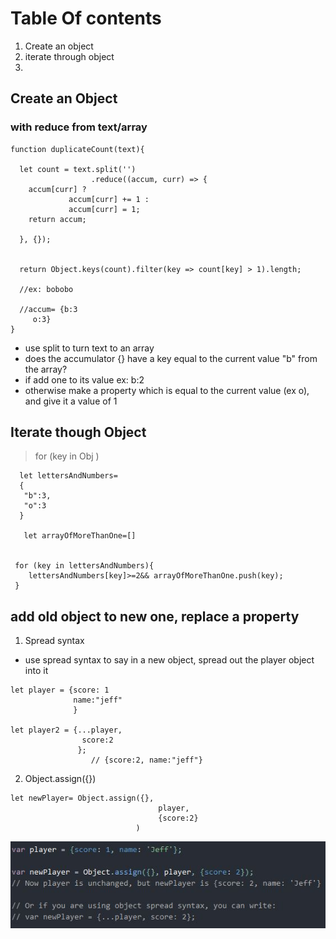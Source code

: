 # Table Of contents

1. Create an object
2. iterate through object
3.

## Create an Object

### with reduce from text/array

```
function duplicateCount(text){

  let count = text.split('')
                  .reduce((accum, curr) => {
    accum[curr] ?
             accum[curr] += 1 :
             accum[curr] = 1;
    return accum;

  }, {});


  return Object.keys(count).filter(key => count[key] > 1).length;

  //ex: bobobo

  //accum= {b:3
     o:3}
}

```

- use split to turn text to an array
- does the accumulator {} have a key equal to the current value "b" from the array?
- if add one to its value ex: b:2
- otherwise make a property which is equal to the current value (ex o), and give it a value of 1

## Iterate though Object

> for (key in Obj )

```
  let lettersAndNumbers=
  {
   "b":3,
   "o":3
  }

   let arrayOfMoreThanOne=[]


 for (key in lettersAndNumbers){
    lettersAndNumbers[key]>=2&& arrayOfMoreThanOne.push(key);
 }
```

## add old object to new one, replace a property

1. Spread syntax

- use spread syntax to say in a new object, spread out the player object into it

```
let player = {score: 1
              name:"jeff"
              }

let player2 = {...player,
                score:2
               };
                  // {score:2, name:"jeff"}
```

2. Object.assign({})

```
let newPlayer= Object.assign({},
                                 player,
                                 {score:2}
                            )
```

![Alt text](image-13.png)
